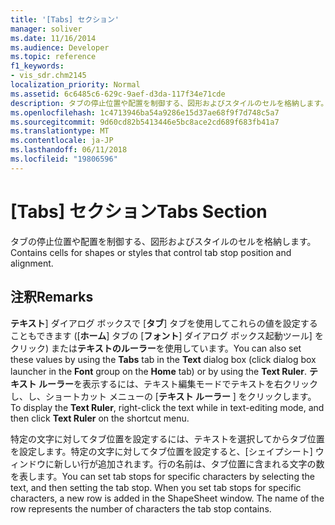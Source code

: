 ```yaml
---
title: '[Tabs] セクション'
manager: soliver
ms.date: 11/16/2014
ms.audience: Developer
ms.topic: reference
f1_keywords:
- vis_sdr.chm2145
localization_priority: Normal
ms.assetid: 6c6485c6-629c-9aef-d3da-117f34e71cde
description: タブの停止位置や配置を制御する、図形およびスタイルのセルを格納します。
ms.openlocfilehash: 1c4713946ba54a9286e15d37ae68f9f7d748c5a7
ms.sourcegitcommit: 9d60cd82b5413446e5bc8ace2cd689f683fb41a7
ms.translationtype: MT
ms.contentlocale: ja-JP
ms.lasthandoff: 06/11/2018
ms.locfileid: "19806596"
---
```

# <a name="tabs-section"></a><span data-ttu-id="736eb-103">[Tabs] セクション</span><span class="sxs-lookup"><span data-stu-id="736eb-103">Tabs Section</span></span>

<span data-ttu-id="736eb-104">タブの停止位置や配置を制御する、図形およびスタイルのセルを格納します。</span><span class="sxs-lookup"><span data-stu-id="736eb-104">Contains cells for shapes or styles that control tab stop position and alignment.</span></span>
  
## <a name="remarks"></a><span data-ttu-id="736eb-105">注釈</span><span class="sxs-lookup"><span data-stu-id="736eb-105">Remarks</span></span>

<span data-ttu-id="736eb-106">**テキスト**] ダイアログ ボックスで [**タブ**] タブを使用してこれらの値を設定することもできます ([**ホーム**] タブの [**フォント**] ダイアログ ボックス起動ツール] をクリック) または**テキストのルーラー**を使用しています。</span><span class="sxs-lookup"><span data-stu-id="736eb-106">You can also set these values by using the **Tabs** tab in the **Text** dialog box (click dialog box launcher in the **Font** group on the **Home** tab) or by using the **Text Ruler**.</span></span> <span data-ttu-id="736eb-107">**テキスト ルーラー**を表示するには、テキスト編集モードでテキストを右クリックし、し、ショートカット メニューの [**テキスト ルーラー** ] をクリックします。</span><span class="sxs-lookup"><span data-stu-id="736eb-107">To display the **Text Ruler**, right-click the text while in text-editing mode, and then click **Text Ruler** on the shortcut menu.</span></span> 
  
<span data-ttu-id="736eb-p102">特定の文字に対してタブ位置を設定するには、テキストを選択してからタブ位置を設定します。特定の文字に対してタブ位置を設定すると、[シェイプシート] ウィンドウに新しい行が追加されます。行の名前は、タブ位置に含まれる文字の数を表します。</span><span class="sxs-lookup"><span data-stu-id="736eb-p102">You can set tab stops for specific characters by selecting the text, and then setting the tab stop. When you set tab stops for specific characters, a new row is added in the ShapeSheet window. The name of the row represents the number of characters the tab stop contains.</span></span>
  

